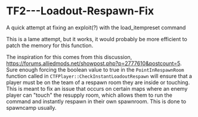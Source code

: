 # TF2---Loadout-Respawn-Fix
A quick attempt at fixing an exploit(?) with the load_itempreset command

This is a lame attempt, but it works, it would probably be more efficient to patch the memory for this function.

The inspiration for this comes from this discussion, https://forums.alliedmods.net/showpost.php?p=2777610&postcount=5.
Sure enough forcing the boolean value to true in the `PointInRespawnRoom` function called in `CTFPlayer::CheckInstantLoadoutRespawn` will ensure that a player must be on the team of a respawn room they are inside or touching. This is meant to fix an issue that occurs on certain maps where an enemy player can "touch" the resupply room, which allows them to run the command and instantly respawn in their own spawnroom. This is done to spawncamp usually.


